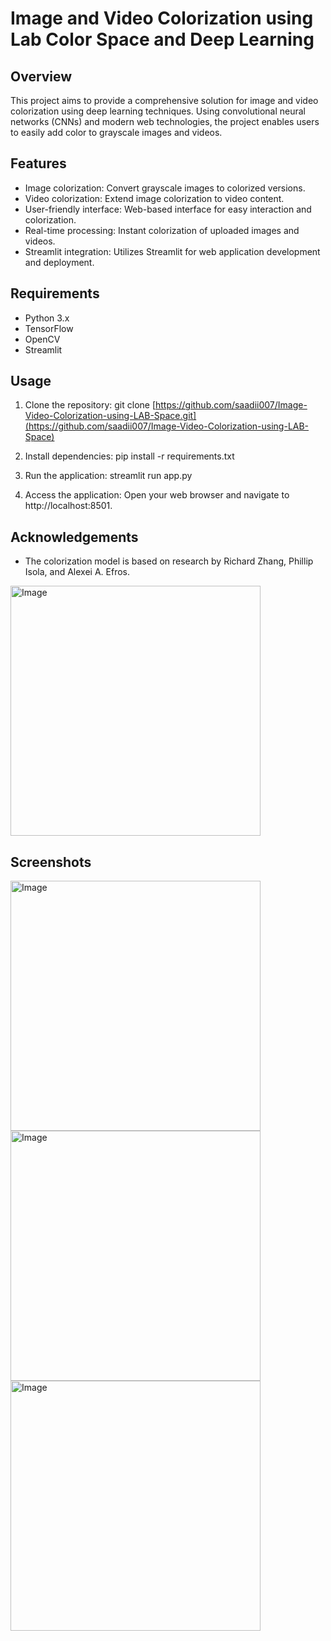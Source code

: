 # Image and Video Colorization using Lab Color Space and Deep Learning

## Overview
This project aims to provide a comprehensive solution for image and video colorization using deep learning techniques. Using convolutional neural networks (CNNs) and modern web technologies, the project enables users to easily add color to grayscale images and videos.

## Features
- Image colorization: Convert grayscale images to colorized versions.
- Video colorization: Extend image colorization to video content.
- User-friendly interface: Web-based interface for easy interaction and colorization.
- Real-time processing: Instant colorization of uploaded images and videos.
- Streamlit integration: Utilizes Streamlit for web application development and deployment.

## Requirements
- Python 3.x
- TensorFlow
- OpenCV
- Streamlit

## Usage
1. Clone the repository: git clone [https://github.com/saadii007/Image-Video-Colorization-using-LAB-Space.git](https://github.com/saadii007/Image-Video-Colorization-using-LAB-Space)
2. Install dependencies: pip install -r requirements.txt
3. Run the application: streamlit run app.py

4. Access the application:
Open your web browser and navigate to http://localhost:8501.

## Acknowledgements
- The colorization model is based on research by Richard Zhang, Phillip Isola, and Alexei A. Efros.
<div class="center">
    <img src="https://github.com/saadii007/Image-Video-Colorization-using-LAB-Space/assets/126228618/8161cdc7-3467-46f9-9c9d-b8ae20dd9a56" alt="Image" style="width: 400px;">
</div>

## Screenshots
<div class="center">
    <img src="https://github.com/saadii007/Image-Video-Colorization-using-LAB-Space/assets/126228618/6e7a92f4-47c8-461f-bfa4-aac91dd1f8ad" alt="Image" style="width: 400px;">
</div>
<div class="center">
    <img src="https://github.com/saadii007/Image-Video-Colorization-using-LAB-Space/assets/126228618/6b2c6019-2289-469d-988a-df4b2299dd87" alt="Image" style="width: 400px;">
</div>
<div class="center">
    <img src="https://github.com/saadii007/Image-Video-Colorization-using-LAB-Space/assets/126228618/f8c2cce8-9692-4824-903f-d5ce55fd6277" alt="Image" style="width: 400px;">
</div>







